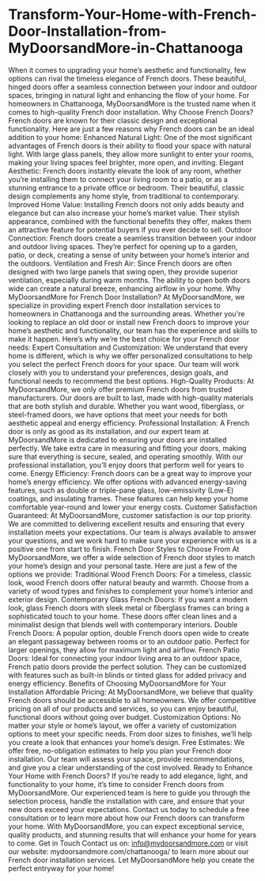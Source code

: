 # Transform-Your-Home-with-French-Door-Installation-from-MyDoorsandMore-in-Chattanooga
When it comes to upgrading your home’s aesthetic and functionality, few options can rival the timeless elegance of French doors. These beautiful, hinged doors offer a seamless connection between your indoor and outdoor spaces, bringing in natural light and enhancing the flow of your home. For homeowners in Chattanooga, MyDoorsandMore is the trusted name when it comes to high-quality French door installation.
Why Choose French Doors?
French doors are known for their classic design and exceptional functionality. Here are just a few reasons why French doors can be an ideal addition to your home:
Enhanced Natural Light: One of the most significant advantages of French doors is their ability to flood your space with natural light. With large glass panels, they allow more sunlight to enter your rooms, making your living spaces feel brighter, more open, and inviting.
Elegant Aesthetic: French doors instantly elevate the look of any room, whether you’re installing them to connect your living room to a patio, or as a stunning entrance to a private office or bedroom. Their beautiful, classic design complements any home style, from traditional to contemporary.
Improved Home Value: Installing French doors not only adds beauty and elegance but can also increase your home’s market value. Their stylish appearance, combined with the functional benefits they offer, makes them an attractive feature for potential buyers if you ever decide to sell.
Outdoor Connection: French doors create a seamless transition between your indoor and outdoor living spaces. They’re perfect for opening up to a garden, patio, or deck, creating a sense of unity between your home’s interior and the outdoors.
Ventilation and Fresh Air: Since French doors are often designed with two large panels that swing open, they provide superior ventilation, especially during warm months. The ability to open both doors wide can create a natural breeze, enhancing airflow in your home.
Why MyDoorsandMore for French Door Installation?
At MyDoorsandMore, we specialize in providing expert French door installation services to homeowners in Chattanooga and the surrounding areas. Whether you're looking to replace an old door or install new French doors to improve your home’s aesthetic and functionality, our team has the experience and skills to make it happen. Here’s why we’re the best choice for your French door needs:
Expert Consultation and Customization: We understand that every home is different, which is why we offer personalized consultations to help you select the perfect French doors for your space. Our team will work closely with you to understand your preferences, design goals, and functional needs to recommend the best options.
High-Quality Products: At MyDoorsandMore, we only offer premium French doors from trusted manufacturers. Our doors are built to last, made with high-quality materials that are both stylish and durable. Whether you want wood, fiberglass, or steel-framed doors, we have options that meet your needs for both aesthetic appeal and energy efficiency.
Professional Installation: A French door is only as good as its installation, and our expert team at MyDoorsandMore is dedicated to ensuring your doors are installed perfectly. We take extra care in measuring and fitting your doors, making sure that everything is secure, sealed, and operating smoothly. With our professional installation, you’ll enjoy doors that perform well for years to come.
Energy Efficiency: French doors can be a great way to improve your home’s energy efficiency. We offer options with advanced energy-saving features, such as double or triple-pane glass, low-emissivity (Low-E) coatings, and insulating frames. These features can help keep your home comfortable year-round and lower your energy costs.
Customer Satisfaction Guaranteed: At MyDoorsandMore, customer satisfaction is our top priority. We are committed to delivering excellent results and ensuring that every installation meets your expectations. Our team is always available to answer your questions, and we work hard to make sure your experience with us is a positive one from start to finish.
French Door Styles to Choose From
At MyDoorsandMore, we offer a wide selection of French door styles to match your home’s design and your personal taste. Here are just a few of the options we provide:
Traditional Wood French Doors: For a timeless, classic look, wood French doors offer natural beauty and warmth. Choose from a variety of wood types and finishes to complement your home’s interior and exterior design.
Contemporary Glass French Doors: If you want a modern look, glass French doors with sleek metal or fiberglass frames can bring a sophisticated touch to your home. These doors offer clean lines and a minimalist design that blends well with contemporary interiors.
Double French Doors: A popular option, double French doors open wide to create an elegant passageway between rooms or to an outdoor patio. Perfect for larger openings, they allow for maximum light and airflow.
French Patio Doors: Ideal for connecting your indoor living area to an outdoor space, French patio doors provide the perfect solution. They can be customized with features such as built-in blinds or tinted glass for added privacy and energy efficiency.
Benefits of Choosing MyDoorsandMore for Your Installation
Affordable Pricing: At MyDoorsandMore, we believe that quality French doors should be accessible to all homeowners. We offer competitive pricing on all of our products and services, so you can enjoy beautiful, functional doors without going over budget.
Customization Options: No matter your style or home’s layout, we offer a variety of customization options to meet your specific needs. From door sizes to finishes, we’ll help you create a look that enhances your home’s design.
Free Estimates: We offer free, no-obligation estimates to help you plan your French door installation. Our team will assess your space, provide recommendations, and give you a clear understanding of the cost involved.
Ready to Enhance Your Home with French Doors?
If you’re ready to add elegance, light, and functionality to your home, it’s time to consider French doors from MyDoorsandMore. Our experienced team is here to guide you through the selection process, handle the installation with care, and ensure that your new doors exceed your expectations.
Contact us today to schedule a free consultation or to learn more about how our French doors can transform your home. With MyDoorsandMore, you can expect exceptional service, quality products, and stunning results that will enhance your home for years to come.
Get in Touch
Contact us on: info@mydoorsandmore.com  or visit our website: mydoorsandmore.com/chattanooga/ to learn more about our French door installation services. Let MyDoorsandMore help you create the perfect entryway for your home!
